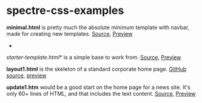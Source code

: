 # spectre-css-examples

**minimal.html** is pretty much the absolute minimum template with navbar, made for creating new templates. [Source](https://github.com/tomcam/spectre-css-examples/blob/master/minimal.html), [Preview](https://htmlpreview.github.com/?https://github.com/tomcam/spectre-css-examples/blob/master/minimal.html)

*
*starter-template.html** is a simple base to work from. [Source](https://github.com/tomcam/spectre-css-examples/blob/master/starter-template.html), [Preview](https://htmlpreview.github.com/?https://github.com/tomcam/spectre-css-examples/blob/master/starter-template.html)

**layout1.html** is the skeleton of a standard corporate home page. [GitHub source](https://github.com/tomcam/spectre-css-examples/blob/master/layout1.html), [preview](http://htmlpreview.github.io/?https://github.com/tomcam/spectre-css-examples/blob/master/layout1.html)

**update1.htm** would be a good start on the home page for a news site. It's only 60+ lines of HTML, and that includes the text content. [Source](https://github.com/tomcam/spectre-css-examples/blob/master/update1.html), [Preview](https://htmlpreview.github.com/?https://github.com/tomcam/spectre-css-examples/blob/master/update1.html)
